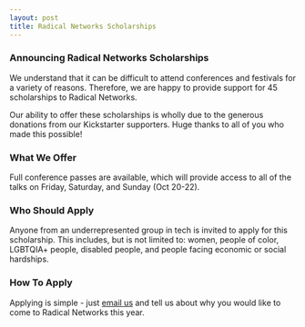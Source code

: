 ```yaml
---
layout: post
title: Radical Networks Scholarships
---
```

<h3>Announcing Radical Networks Scholarships</h3>

<p>We understand that it can be difficult to attend conferences and festivals for a variety of reasons. Therefore, we are happy to provide support for 45 scholarships to Radical Networks.</p>

<p>Our ability to offer these scholarships is wholly due to the generous donations from our Kickstarter supporters. Huge thanks to all of you who made this possible!</p>

<h3>What We Offer</h3>
<p>Full conference passes are available, which will provide access to all of the talks on Friday, Saturday, and Sunday (Oct 20-22).

<h3>Who Should Apply</h3>
<p>Anyone from an underrepresented group in tech is invited to apply for this scholarship. This includes, but is not limited to: women, people of color, LGBTQIA+ people, disabled people, and people facing economic or social hardships.</p>

<h3>How To Apply</h3>
<p>Applying is simple - just <a href="info@radicalnetworks.org">email us</a> and tell us about why you would like to come to Radical Networks this year.</p>